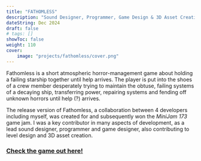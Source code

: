 ```yaml
---
title: "FATHOMLESS"
description: "Sound Designer, Programmer, Game Design & 3D Asset Creation &nbsp&nbsp|&nbsp&nbsp A short atmospheric horror-management game about holding a failing starship together until help arrives."
dateString: Dec 2024
draft: false
# tags: []
showToc: false
weight: 110
cover:
    image: "projects/fathomless/cover.png"
--- 
```

<!-- ![](fathomless1.png) -->

Fathomless is a short atmospheric horror-management game about holding a failing starship together until help arrives. The player is put into the shoes of a crew member desperately trying to maintain the obtuse, failing systems of a decaying ship, transferring power, repairing systems and fending off unknown horrors until help (?) arrives. 
<br>

The release version of Fathomless, a collaboration between 4 developers including myself, was created for and subsequently won the *MiniJam 173* game jam. I was a key contributor in many aspects of development, as a lead sound designer, programmer and game designer, also contributing to level design and 3D asset creation. 

### [Check the game out here!](https://snoodlegames.itch.io/fathomless)
